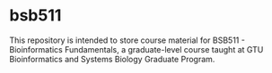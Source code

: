 # bsb511
This repository is intended to store course material for BSB511 - Bioinformatics Fundamentals, a graduate-level course taught at GTU Bioinformatics and Systems Biology Graduate Program.
